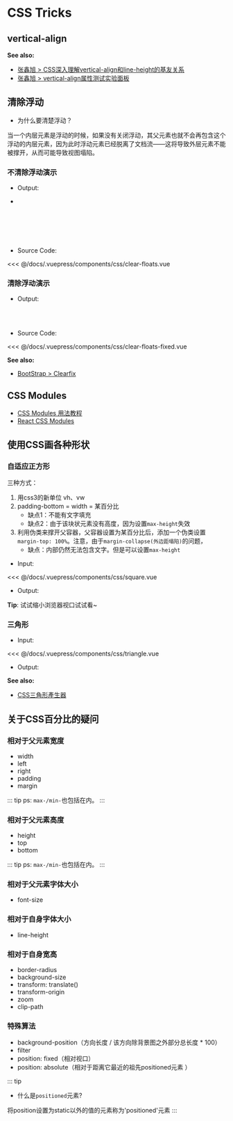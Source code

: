 # CSS Tricks

## vertical-align

**See also:**

- [张鑫旭 > CSS深入理解vertical-align和line-height的基友关系](https://www.zhangxinxu.com/wordpress/2015/08/css-deep-understand-vertical-align-and-line-height/)
- [张鑫旭 > vertical-align属性测试实验面板](https://www.zhangxinxu.com/study/201005/verticle-align-test-demo.html)

## 清除浮动

- 为什么要清楚浮动？

当一个内层元素是浮动的时候，如果没有关闭浮动，其父元素也就不会再包含这个浮动的内层元素，因为此时浮动元素已经脱离了文档流——这将导致外层元素不能被撑开，从而可能导致视图塌陷。

### 不清除浮动演示

- Output:

- <css-clear-floats/>
<br>
<br>
<br>
<br>

- Source Code:

<<< @/docs/.vuepress/components/css/clear-floats.vue


### 清除浮动演示

- Output:

<css-clear-floats-fixed/>
<br>
<br>

- Source Code:

<<< @/docs/.vuepress/components/css/clear-floats-fixed.vue

**See also:**

- [BootStrap > Clearfix](https://getbootstrap.com/docs/4.0/utilities/clearfix/)

## CSS Modules

- [CSS Modules 用法教程](http://www.ruanyifeng.com/blog/2016/06/css_modules.html)
- [React CSS Modules](https://github.com/gajus/react-css-modules)


## 使用CSS画各种形状

### 自适应正方形

三种方式：

1. 用css3的新单位 vh、vw
2. padding-bottom = width = 某百分比
	- 缺点1：不能有文字填充
	- 缺点2：由于该块状元素没有高度，因为设置`max-height`失效
3. 利用伪类来撑开父容器，父容器设置为某百分比后，添加一个伪类设置`margin-top: 100%`。注意，由于`margin-collapse(外边距塌陷)`的问题，
	- 缺点：内部仍然无法包含文字。但是可以设置`max-height`
	
- Input:

<<< @/docs/.vuepress/components/css/square.vue

- Output:

<css-square/>

**Tip**: 试试缩小浏览器视口试试看~

### 三角形

- Input:

<<< @/docs/.vuepress/components/css/triangle.vue

- Output:

<css-triangle/>

**See also:**

- [CSS三角形產生器](http://apps.eky.hk/css-triangle-generator/zh-hant)

## 关于CSS百分比的疑问

### 相对于父元素宽度

- width
- left
- right
- padding
- margin 

::: tip
ps: `max-/min-`也包括在内。
:::

### 相对于父元素高度

- height
- top
- bottom

::: tip
ps: `max-/min-`也包括在内。
:::

### 相对于父元素字体大小

- font-size

### 相对于自身字体大小

- line-height

### 相对于自身宽高

- border-radius
- background-size
- transform: translate()
- transform-origin
- zoom
- clip-path

### 特殊算法

- background-position（方向长度 / 该方向除背景图之外部分总长度 * 100）
- filter
- position: fixed（相对视口）
- position: absolute（相对于距离它最近的祖先positioned元素 ）

::: tip 
- 什么是`positioned`元素?

将position设置为static以外的值的元素称为'positioned'元素
:::

